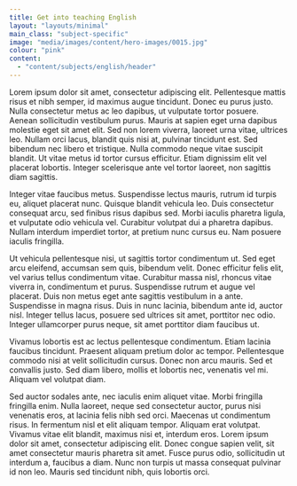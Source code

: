 ```yaml
---
title: Get into teaching English
layout: "layouts/minimal"
main_class: "subject-specific"
image: "media/images/content/hero-images/0015.jpg"
colour: "pink"
content:
  - "content/subjects/english/header"
---
```


Lorem ipsum dolor sit amet, consectetur adipiscing elit. Pellentesque mattis
risus et nibh semper, id maximus augue tincidunt. Donec eu purus justo. Nulla
consectetur metus ac leo dapibus, ut vulputate tortor posuere. Aenean
sollicitudin vestibulum purus. Mauris at sapien eget urna dapibus molestie eget
sit amet elit. Sed non lorem viverra, laoreet urna vitae, ultrices leo. Nullam
orci lacus, blandit quis nisi at, pulvinar tincidunt est. Sed bibendum nec
libero et tristique. Nulla commodo neque vitae suscipit blandit. Ut vitae metus
id tortor cursus efficitur. Etiam dignissim elit vel placerat lobortis. Integer
scelerisque ante vel tortor laoreet, non sagittis diam sagittis.

Integer vitae faucibus metus. Suspendisse lectus mauris, rutrum id turpis eu,
aliquet placerat nunc. Quisque blandit vehicula leo. Duis consectetur consequat
arcu, sed finibus risus dapibus sed. Morbi iaculis pharetra ligula, et
vulputate odio vehicula vel. Curabitur volutpat dui a pharetra dapibus. Nullam
interdum imperdiet tortor, at pretium nunc cursus eu. Nam posuere iaculis
fringilla.

Ut vehicula pellentesque nisi, ut sagittis tortor condimentum ut. Sed eget arcu
eleifend, accumsan sem quis, bibendum velit. Donec efficitur felis elit, vel
varius tellus condimentum vitae. Curabitur massa nisl, rhoncus vitae viverra
in, condimentum et purus. Suspendisse rutrum et augue vel placerat. Duis non
metus eget ante sagittis vestibulum in a ante. Suspendisse in magna risus. Duis
in nunc lacinia, bibendum ante id, auctor nisl. Integer tellus lacus, posuere
sed ultrices sit amet, porttitor nec odio. Integer ullamcorper purus neque, sit
amet porttitor diam faucibus ut.

Vivamus lobortis est ac lectus pellentesque condimentum. Etiam lacinia faucibus
tincidunt. Praesent aliquam pretium dolor ac tempor. Pellentesque commodo nisi
at velit sollicitudin cursus. Donec non arcu mauris. Sed et convallis justo.
Sed diam libero, mollis et lobortis nec, venenatis vel mi. Aliquam vel volutpat
diam.

Sed auctor sodales ante, nec iaculis enim aliquet vitae. Morbi fringilla
fringilla enim. Nulla laoreet, neque sed consectetur auctor, purus nisi
venenatis eros, at lacinia felis nibh sed orci. Maecenas ut condimentum risus.
In fermentum nisl et elit aliquam tempor. Aliquam erat volutpat. Vivamus vitae
elit blandit, maximus nisi et, interdum eros. Lorem ipsum dolor sit amet,
consectetur adipiscing elit. Donec congue sapien velit, sit amet consectetur
mauris pharetra sit amet. Fusce purus odio, sollicitudin ut interdum a,
faucibus a diam. Nunc non turpis ut massa consequat pulvinar id non leo. Mauris
sed tincidunt nibh, quis lobortis orci.

